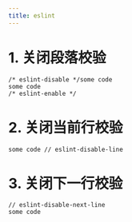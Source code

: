 ```yaml
---
title: eslint
---
```


# 1. 关闭段落校验
```
/* eslint-disable */some code
some code
/* eslint-enable */
```
# 2. 关闭当前行校验
```
some code // eslint-disable-line
```
# 3. 关闭下一行校验
```
// eslint-disable-next-line
some code
```